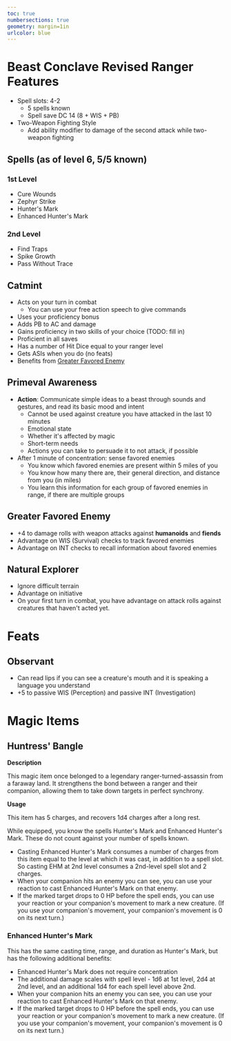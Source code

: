 ```yaml
---
toc: true
numbersections: true
geometry: margin=1in
urlcolor: blue
---
```


# Beast Conclave Revised Ranger Features

- Spell slots: 4-2
  - 5 spells known
  - Spell save DC 14 (8 + WIS + PB)
- Two-Weapon Fighting Style
  - Add ability modifier to damage of the second attack while two-weapon
    fighting

## Spells (as of level 6, 5/5 known)

### 1st Level

- Cure Wounds
- Zephyr Strike
- Hunter's Mark
- Enhanced Hunter's Mark

### 2nd Level

- Find Traps
- Spike Growth
- Pass Without Trace

## Catmint

- Acts on your turn in combat
  - You can use your free action speech to give commands
- Uses your proficiency bonus
- Adds PB to AC and damage
- Gains proficiency in two skills of your choice (TODO: fill in)
- Proficient in all saves
- Has a number of Hit Dice equal to your ranger level
- Gets ASIs when you do (no feats)
- Benefits from [Greater Favored Enemy](#greater-favored-enemy)

## Primeval Awareness

- **Action**: Communicate simple ideas to a beast through sounds and gestures,
  and read its basic mood and intent
  - Cannot be used against creature you have attacked in the last 10 minutes
  - Emotional state
  - Whether it's affected by magic
  - Short-term needs
  - Actions you can take to persuade it to not attack, if possible
- After 1 minute of concentration: sense favored enemies
  - You know which favored enemies are present within 5 miles of you
  - You know how many there are, their general direction, and distance from you
    (in miles)
  - You learn this information for each group of favored enemies in range, if
    there are multiple groups

## Greater Favored Enemy

- +4 to damage rolls with weapon attacks against **humanoids** and **fiends**
- Advantage on WIS (Survival) checks to track favored enemies
- Advantage on INT checks to recall information about favored enemies

## Natural Explorer

- Ignore difficult terrain
- Advantage on initiative
- On your first turn in combat, you have advantage on attack rolls against
  creatures that haven't acted yet.

# Feats

## Observant

- Can read lips if you can see a creature's mouth and it is speaking a language
  you understand
- +5 to passive WIS (Perception) and passive INT (Investigation)

# Magic Items

## Huntress' Bangle

**Description**

This magic item once belonged to a legendary ranger-turned-assassin from a
faraway land. It strengthens the bond between a ranger and their companion,
allowing them to take down targets in perfect synchrony.

**Usage**

This item has 5 charges, and recovers 1d4 charges after a long rest.

While equipped, you know the spells Hunter's Mark and Enhanced Hunter's Mark.
These do not count against your number of spells known.

- Casting Enhanced Hunter's Mark consumes a number of charges from this item
  equal to the level at which it was cast, in addition to a spell slot. So
  casting EHM at 2nd level consumes a 2nd-level spell slot and 2 charges.
- When your companion hits an enemy you can see, you can use your reaction to
  cast Enhanced Hunter's Mark on that enemy.
- If the marked target drops to 0 HP before the spell ends, you can use your
  reaction or your companion's movement to mark a new creature. (If you use your
  companion's movement, your companion's movement is 0 on its next turn.)

### Enhanced Hunter's Mark

This has the same casting time, range, and duration as Hunter's Mark, but has
the following additional benefits:

- Enhanced Hunter's Mark does not require concentration
- The additional damage scales with spell level - 1d6 at 1st level, 2d4 at 2nd
  level, and an additional 1d4 for each spell level above 2nd.
- When your companion hits an enemy you can see, you can use your reaction to
  cast Enhanced Hunter's Mark on that enemy.
- If the marked target drops to 0 HP before the spell ends, you can use your
  reaction or your companion's movement to mark a new creature. (If you use your
  companion's movement, your companion's movement is 0 on its next turn.)
